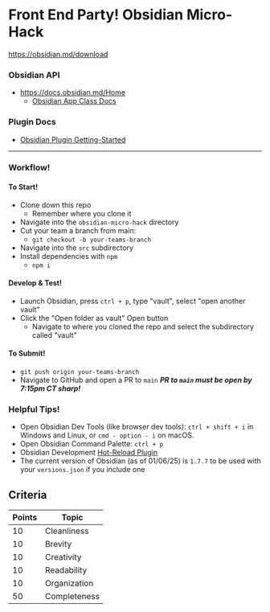 # Front End Party! Obsidian Micro-Hack
https://obsidian.md/download
### Obsidian API
- https://docs.obsidian.md/Home
  - [Obsidian App Class Docs](https://docs.obsidian.md/Reference/TypeScript+API/App)

### Plugin Docs
- [Obsidian Plugin Getting-Started](https://docs.obsidian.md/Plugins/Getting+started/Build+a+plugin)

---

### Workflow!
#### To Start!
- Clone down this repo
  - Remember where you clone it
- Navigate into the `obsidian-micro-hack` directory
- Cut your team a branch from main:
  - `git checkout -b your-teams-branch`
- Navigate into the `src` subdirectory
- Install dependencies with `npm`
  - `npm i`
#### Develop & Test!
- Launch Obsidian, press `ctrl + p`, type "vault", select "open another vault"
- Click the "Open folder as vault" Open button
  - Navigate to where you cloned the repo and select the subdirectory called "vault"
 #### To Submit!
 - `git push origin your-teams-branch`
 - Navigate to GitHub and open a PR to `main`
 ***PR to `main` must be open by 7:15pm CT sharp!***

### Helpful Tips!
- Open Obsidian Dev Tools (like browser dev tools): `ctrl + shift + i` in Windows and Linux, or `cmd - option - i` on macOS.
- Open Obsidian Command Palette: `ctrl + p`
- Obsidian Development [Hot-Reload Plugin](https://github.com/pjeby/hot-reload)
- The current version of Obsidian (as of 01/06/25) is `1.7.7` to be used with your `versions.json` if you include one 

## Criteria
| Points | Topic      |
| ------ | ---------- |
| 10 | Cleanliness    |
| 10 | Brevity        |
| 10 | Creativity     |
| 10 | Readability    |
| 10 | Organization   |
| 50 | Completeness   |
